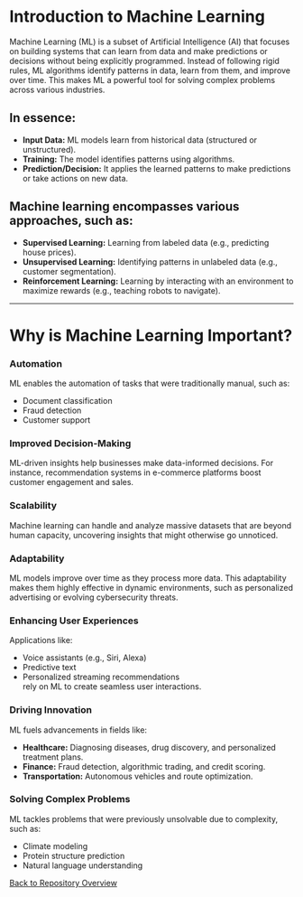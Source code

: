 # Introduction to Machine Learning

Machine Learning (ML) is a subset of Artificial Intelligence (AI) that focuses on building systems that can learn from data and make predictions or decisions without being explicitly programmed. Instead of following rigid rules, ML algorithms identify patterns in data, learn from them, and improve over time. This makes ML a powerful tool for solving complex problems across various industries.

## In essence:
- **Input Data:** ML models learn from historical data (structured or unstructured).
- **Training:** The model identifies patterns using algorithms.
- **Prediction/Decision:** It applies the learned patterns to make predictions or take actions on new data.

## Machine learning encompasses various approaches, such as:
- **Supervised Learning:** Learning from labeled data (e.g., predicting house prices).
- **Unsupervised Learning:** Identifying patterns in unlabeled data (e.g., customer segmentation).
- **Reinforcement Learning:** Learning by interacting with an environment to maximize rewards (e.g., teaching robots to navigate).

---

# Why is Machine Learning Important?

### Automation
ML enables the automation of tasks that were traditionally manual, such as:
- Document classification
- Fraud detection
- Customer support

### Improved Decision-Making
ML-driven insights help businesses make data-informed decisions. For instance, recommendation systems in e-commerce platforms boost customer engagement and sales.

### Scalability
Machine learning can handle and analyze massive datasets that are beyond human capacity, uncovering insights that might otherwise go unnoticed.

### Adaptability
ML models improve over time as they process more data. This adaptability makes them highly effective in dynamic environments, such as personalized advertising or evolving cybersecurity threats.

### Enhancing User Experiences
Applications like:
- Voice assistants (e.g., Siri, Alexa)
- Predictive text
- Personalized streaming recommendations  
rely on ML to create seamless user interactions.

### Driving Innovation
ML fuels advancements in fields like:
- **Healthcare:** Diagnosing diseases, drug discovery, and personalized treatment plans.
- **Finance:** Fraud detection, algorithmic trading, and credit scoring.
- **Transportation:** Autonomous vehicles and route optimization.

### Solving Complex Problems
ML tackles problems that were previously unsolvable due to complexity, such as:
- Climate modeling
- Protein structure prediction
- Natural language understanding

[Back to Repository Overview](README.md)


